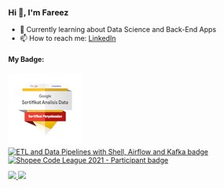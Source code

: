 ### Hi 👋, I'm Fareez

<!--
**zeerafle/zeerafle** is a ✨ _special_ ✨ repository because its `README.md` (this file) appears on your GitHub profile.

Here are some ideas to get you started:

- 🔭 I’m currently working on ...
- 🌱 I’m currently learning ...
- 👯 I’m looking to collaborate on ...
- 🤔 I’m looking for help with ...
- 💬 Ask me about ...
- 📫 How to reach me: ...
- 😄 Pronouns: ...
- ⚡ Fun fact: ...
-->

- 🌱 Currently learning about Data Science and Back-End Apps
- 📫 How to reach me: [LinkedIn](https://www.linkedin.com/in/samfareez/)

#### My Badge:
[![Google Sertifikat Analis Data](https://github.com/zeerafle/zeerafle/blob/master/badges/google-sertifikat-analisis-data.1.png)](https://www.credly.com/badges/2bbbbb22-af04-4476-82cf-f4c945bb1892/public_url) [![
ETL and Data Pipelines with Shell, Airflow and Kafka badge](https://github.com/zeerafle/zeerafle/blob/master/badges/etl-and-data-pipelines-with-shell-airflow-and-kafka.png)](https://www.credly.com/badges/903712d1-3149-477c-8785-24cf015d10ea/public_url) [![
Shopee Code League 2021 - Participant badge](https://github.com/zeerafle/zeerafle/blob/master/badges/shopee-code-league-2021-participant)](https://www.credly.com/badges/a50ac663-ff36-4508-8074-277cfab12056/public_url) 


<p align="left">
<a href="https://github.com/zeerafle">
  <img height="180em" src="https://github-readme-stats-eight-theta.vercel.app/api?username=zeerafle&show_icons=true&theme=algolia&include_all_commits=true&count_private=true"/>
  <img height="180em" src="https://github-readme-stats-eight-theta.vercel.app/api/top-langs/?username=zeerafle&layout=compact&langs_count=8&theme=algolia"/>
</a>
</p>
